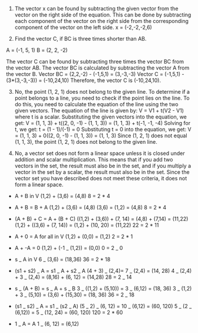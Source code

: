 1. The vector x can be found by subtracting the given vector from the vector on the right side of the equation. This can be done by subtracting each component of the vector on the right side from the corresponding component of the vector on the left side. x = (-2,-2,-2,6)

2. Find the vector C, if BC is three times shorter than AB.

A = (-1, 5, 1)
B = (2, 2, -2)

The vector C can be found by subtracting three times the vector BC from the vector AB.
The vector BC is calculated by subtracting the vector A from the vector B.
Vector BC = (2,2,-2) - (-1,5,1) = (3,-3,-3)
Vector C = (-1,5,1) - (3\*(3,-3,-3)) = (-10,24,10)
Therefore, the vector C is (-10,24,10).

3. No, the point (1, 2, 1) does not belong to the given line. To determine if a point belongs to a line, you need to check if the point lies on the line. To do this, you need to calculate the equation of the line using the two given vectors. The equation of the line is given by:
   V = V1 + t(V2 - V1) where t is a scalar.
   Substituting the given vectors into the equation, we get:
   V = (1, 1, 3) + t((2, 0, -1) - (1, 1, 3)) = (1, 1, 3) + t(-1, -1, -4)
   Solving for t, we get:
   t = (1 - 1)/(-1) = 0
   Substituting t = 0 into the equation, we get:
   V = (1, 1, 3) + 0((2, 0, -1) - (1, 1, 3)) = (1, 1, 3)
   Since (1, 2, 1) does not equal (1, 1, 3), the point (1, 2, 1) does not belong to the given line.

4. No, a vector set does not form a linear space unless it is closed under addition and scalar multiplication. This means that if you add two vectors in the set, the result must also be in the set, and if you multiply a vector in the set by a scalar, the result must also be in the set. Since the vector set you have described does not meet these criteria, it does not form a linear space.

- A + B in V
  (1,2) + (3,6) = (4,8)
  8 = 2 \* 4

- A + B = B + A
  (1,2) + (3,6) = (4,8)
  (3,6) = (1,2) = (4,8)
  8 = 2 \* 4

- (A + B) + C = A + (B + C)
  ((1,2) + (3,6)) + (7, 14) = (4,8) + (7,14) = (11,22)
  (1,2) + ((3,6) + (7, 14)) = (1,2) + (10, 20) = (11,22)
  22 = 2 \* 11

- A + 0 = A for all in V
  (1,2) + (0,0) = (1,2)
  2 = 2 \* 1

- A + -A = 0
  (1,2) + (-1 _ (1,2)) = (0,0)
  0 = 2 _ 0

- s _ A in V
  6 _ (3,6) = (18,36)
  36 = 2 \* 18

- (s1 + s2) _ A = s1 _ A + s2 _ A
  (4 + 3) _ (2,4)= 7 _ (2,4) = (14, 28)
  4 _ (2,4) + 3 _ (2,4) = (8,16) + (6, 12) = (14,28)
  28 = 2 _ 14

- s _ (A + B) = s _ A + s _ B
  3 _ ((1,2) + (5,10)) = 3 _ (6,12) = (18, 36)
  3 _ (1,2) + 3 _ (5,10) = (3,6) + (15,30) = (18, 36)
  36 = 2 _ 18

- (s1 _ s2) _ A = s1 _ (s2 _ A)
  (5 _ 2) _ (6, 12) = 10 _ (6,12) = (60, 120)
  5 _ (2 _ (6,12)) = 5 _ (12, 24) = (60, 120)
  120 = 2 \* 60

- 1 _ A = A
  1 _ (6, 12) = (6,12)
